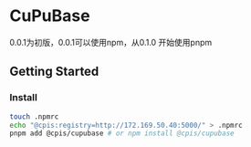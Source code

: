 # CuPuBase
0.0.1为初版，0.0.1可以使用npm，从0.1.0 开始使用pnpm
## Getting Started

### Install
```bash
touch .npmrc
echo "@cpis:registry=http://172.169.50.40:5000/" > .npmrc
pnpm add @cpis/cupubase # or npm install @cpis/cupubase
```
